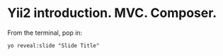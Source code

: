 
# Yii2 introduction. MVC. Composer.

From the terminal, pop in:

  ```yo reveal:slide "Slide Title"```
